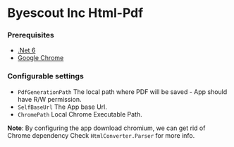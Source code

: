 # Byescout Inc Html-Pdf

### Prerequisites
- [.Net 6](https://dotnet.microsoft.com/en-us/download/dotnet/6.0)
- [Google Chrome](https://www.google.com/chrome/)

### Configurable settings
- `PdfGenerationPath` The local path where PDF will be saved - App should have R/W permission.
- `SelfBaseUrl` The App base Url.
- `ChromePath` Local Chrome Executable Path.

**Note**: By configuring the app download chromium, we can get rid of Chrome dependency
Check `HtmlConverter.Parser` for more info.
